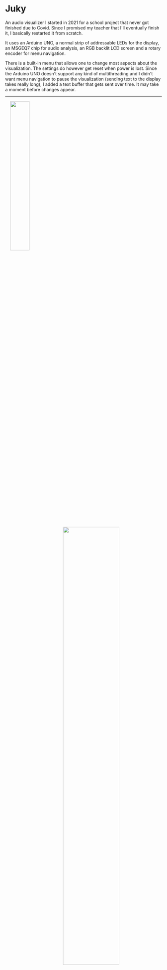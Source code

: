 # Juky

An audio visualizer I started in 2021 for a school project that never
got finished due to Covid. Since I promised my teacher that I'll eventually
finish it, I basically restarted it from scratch.

It uses an Arduino UNO, a normal strip of addressable LEDs 
for the display, an MSGEQ7 chip for audio analysis, an RGB backlit 
LCD screen and a rotary encoder for menu navigation.

There is a built-in menu that allows one to change most aspects about
the visualization. The settings do however get reset when power is lost.
Since the Arduino UNO doesn't support any kind of multithreading
and I didn't want menu navigation to pause the visualization (sending
text to the display takes really long), I added a text buffer that
gets sent over time. It may take a moment before changes appear.

<hr>

<img align="left" src="preview.gif" width="35%" style="padding-left: 1rem">
<img align="right" src="settings.gif" width="60%" style="padding-right: 1rem">
